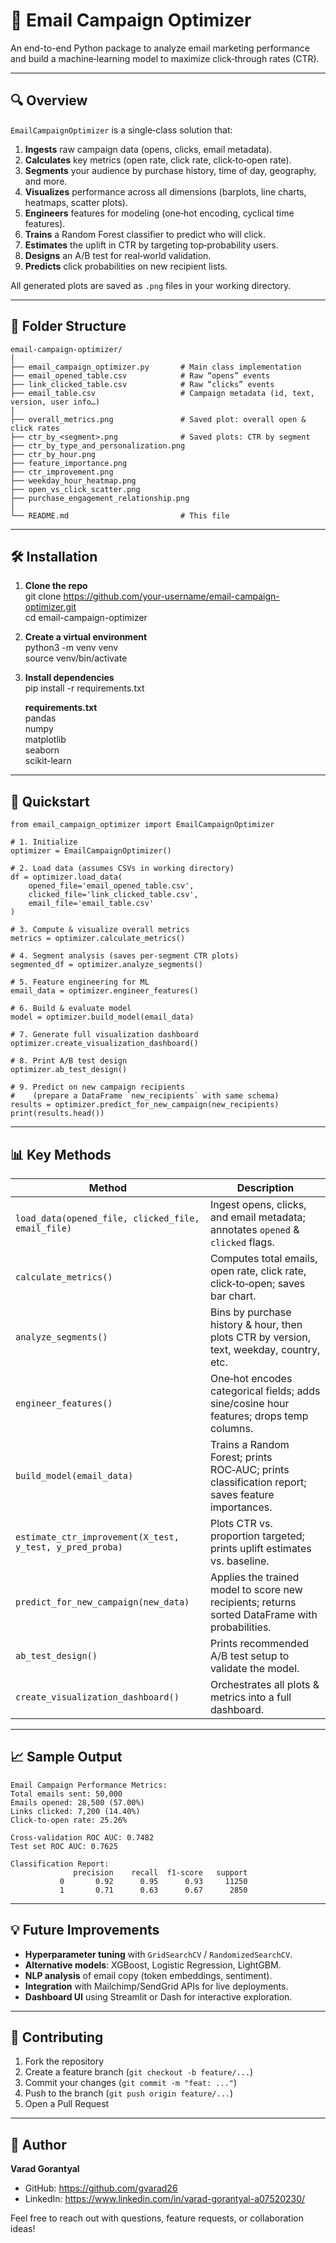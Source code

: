 # 📧 Email Campaign Optimizer

An end-to-end Python package to analyze email marketing performance and build a machine‑learning model to maximize click‑through rates (CTR).

---

## 🔍 Overview

`EmailCampaignOptimizer` is a single‑class solution that:

1. **Ingests** raw campaign data (opens, clicks, email metadata).  
2. **Calculates** key metrics (open rate, click rate, click‑to‑open rate).  
3. **Segments** your audience by purchase history, time of day, geography, and more.  
4. **Visualizes** performance across all dimensions (barplots, line charts, heatmaps, scatter plots).  
5. **Engineers** features for modeling (one‑hot encoding, cyclical time features).  
6. **Trains** a Random Forest classifier to predict who will click.  
7. **Estimates** the uplift in CTR by targeting top‑probability users.  
8. **Designs** an A/B test for real‑world validation.  
9. **Predicts** click probabilities on new recipient lists.  

All generated plots are saved as `.png` files in your working directory.

---

## 📂 Folder Structure

    email-campaign-optimizer/
    │
    ├── email_campaign_optimizer.py       # Main class implementation
    ├── email_opened_table.csv            # Raw “opens” events
    ├── link_clicked_table.csv            # Raw “clicks” events
    ├── email_table.csv                   # Campaign metadata (id, text, version, user info…)
    │
    ├── overall_metrics.png               # Saved plot: overall open & click rates
    ├── ctr_by_<segment>.png              # Saved plots: CTR by segment
    ├── ctr_by_type_and_personalization.png
    ├── ctr_by_hour.png
    ├── feature_importance.png
    ├── ctr_improvement.png
    ├── weekday_hour_heatmap.png
    ├── open_vs_click_scatter.png
    ├── purchase_engagement_relationship.png
    │
    └── README.md                         # This file

---

## 🛠️ Installation

1. **Clone the repo**  
       git clone https://github.com/your-username/email-campaign-optimizer.git  
       cd email-campaign-optimizer

2. **Create a virtual environment**  
       python3 -m venv venv  
       source venv/bin/activate

3. **Install dependencies**  
       pip install -r requirements.txt  

   **requirements.txt**  
       pandas  
       numpy  
       matplotlib  
       seaborn  
       scikit-learn  

---

## 🚀 Quickstart

    from email_campaign_optimizer import EmailCampaignOptimizer

    # 1. Initialize
    optimizer = EmailCampaignOptimizer()

    # 2. Load data (assumes CSVs in working directory)
    df = optimizer.load_data(
        opened_file='email_opened_table.csv',
        clicked_file='link_clicked_table.csv',
        email_file='email_table.csv'
    )

    # 3. Compute & visualize overall metrics
    metrics = optimizer.calculate_metrics()

    # 4. Segment analysis (saves per‑segment CTR plots)
    segmented_df = optimizer.analyze_segments()

    # 5. Feature engineering for ML
    email_data = optimizer.engineer_features()

    # 6. Build & evaluate model
    model = optimizer.build_model(email_data)

    # 7. Generate full visualization dashboard
    optimizer.create_visualization_dashboard()

    # 8. Print A/B test design
    optimizer.ab_test_design()

    # 9. Predict on new campaign recipients
    #    (prepare a DataFrame `new_recipients` with same schema)
    results = optimizer.predict_for_new_campaign(new_recipients)
    print(results.head())

---

## 📊 Key Methods

| Method                                           | Description                                                                                  |
|--------------------------------------------------|----------------------------------------------------------------------------------------------|
| `load_data(opened_file, clicked_file, email_file)` | Ingest opens, clicks, and email metadata; annotates `opened` & `clicked` flags.              |
| `calculate_metrics()`                            | Computes total emails, open rate, click rate, click‑to‑open; saves bar chart.                |
| `analyze_segments()`                             | Bins by purchase history & hour, then plots CTR by version, text, weekday, country, etc.     |
| `engineer_features()`                            | One‑hot encodes categorical fields; adds sine/cosine hour features; drops temp columns.      |
| `build_model(email_data)`                        | Trains a Random Forest; prints ROC‑AUC; prints classification report; saves feature importances. |
| `estimate_ctr_improvement(X_test, y_test, y_pred_proba)` | Plots CTR vs. proportion targeted; prints uplift estimates vs. baseline.                      |
| `predict_for_new_campaign(new_data)`             | Applies the trained model to score new recipients; returns sorted DataFrame with probabilities. |
| `ab_test_design()`                               | Prints recommended A/B test setup to validate the model.                                     |
| `create_visualization_dashboard()`               | Orchestrates all plots & metrics into a full dashboard.                                      |

---

## 📈 Sample Output

    Email Campaign Performance Metrics:
    Total emails sent: 50,000
    Emails opened: 28,500 (57.00%)
    Links clicked: 7,200 (14.40%)
    Click-to-open rate: 25.26%

    Cross-validation ROC AUC: 0.7482
    Test set ROC AUC: 0.7625

    Classification Report:
                  precision    recall  f1-score   support
               0       0.92      0.95      0.93     11250
               1       0.71      0.63      0.67      2850

---

## 💡 Future Improvements

- **Hyperparameter tuning** with `GridSearchCV` / `RandomizedSearchCV`.  
- **Alternative models**: XGBoost, Logistic Regression, LightGBM.  
- **NLP analysis** of email copy (token embeddings, sentiment).  
- **Integration** with Mailchimp/SendGrid APIs for live deployments.  
- **Dashboard UI** using Streamlit or Dash for interactive exploration.

---

## 🤝 Contributing

1. Fork the repository  
2. Create a feature branch (`git checkout -b feature/...`)  
3. Commit your changes (`git commit -m "feat: ..."`)  
4. Push to the branch (`git push origin feature/...`)  
5. Open a Pull Request

---

## 👤 Author

**Varad Gorantyal**  
- GitHub: https://github.com/gvarad26
- LinkedIn: https://www.linkedin.com/in/varad-gorantyal-a07520230/

Feel free to reach out with questions, feature requests, or collaboration ideas!
